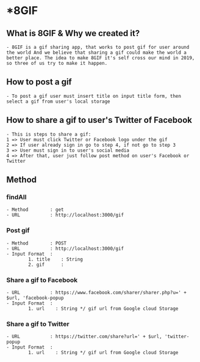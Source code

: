 # *8GIF


## What is 8GIF & Why we created it?

    - 8GIF is a gif sharing app, that works to post gif for user around the world And we believe that sharing a gif could make the world a      better place. The idea to make 8GIF it's self cross our mind in 2019, so three of us try to make it happen.


## How to post a gif

    - To post a gif user must insert title on input title form, then select a gif from user's local storage

## How to share a gif to user's Twitter of Facebook

    - This is steps to share a gif: 
    1 => User must click Twitter or Facebook logo under the gif
    2 => If user already sign in go to step 4, if not go to step 3
    3 => User must sign in to user's social media
    4 => After that, user just follow post method on user's Facebook or Twitter


## Method

### findAll

    - Method        : get
    - URL           : http://localhost:3000/gif


### Post gif

    - Method        : POST
    - URL           : http://localhost:3000/gif
    - Input Format  : 
            1. title    : String
            2. gif      : 

### Share a gif to Facebook

    - URL           : https://www.facebook.com/sharer/sharer.php?u=' + $url, 'facebook-popup
    - Input Format  : 
            1. url    : String */ gif url from Google cloud Storage 

### Share a gif to Twitter

    - URL           : https://twitter.com/share?url=' + $url, 'twitter-popup
    - Input Format  : 
            1. url    : String */ gif url from Google cloud Storage 